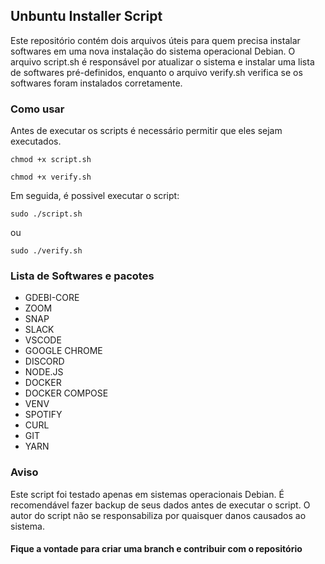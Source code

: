 ## Unbuntu Installer Script

Este repositório contém dois arquivos úteis para quem precisa instalar softwares em uma nova instalação do sistema operacional Debian. O arquivo script.sh é responsável por atualizar o sistema e instalar uma lista de softwares pré-definidos, enquanto o arquivo verify.sh verifica se os softwares foram instalados corretamente.

### Como usar

Antes de executar os scripts é necessário permitir que eles sejam executados.

`chmod +x script.sh`

`chmod +x verify.sh`

Em seguida, é possivel executar o script:

`sudo ./script.sh`

ou

`sudo ./verify.sh`

### Lista de Softwares e pacotes

- GDEBI-CORE
- ZOOM
- SNAP
- SLACK
- VSCODE
- GOOGLE CHROME
- DISCORD
- NODE.JS
- DOCKER
- DOCKER COMPOSE
- VENV
- SPOTIFY
- CURL
- GIT
- YARN

### Aviso

Este script foi testado apenas em sistemas operacionais Debian. É recomendável fazer backup de seus dados antes de executar o script. O autor do script não se responsabiliza por quaisquer danos causados ao sistema.

#### Fique a vontade para criar uma branch e contribuir com o repositório
